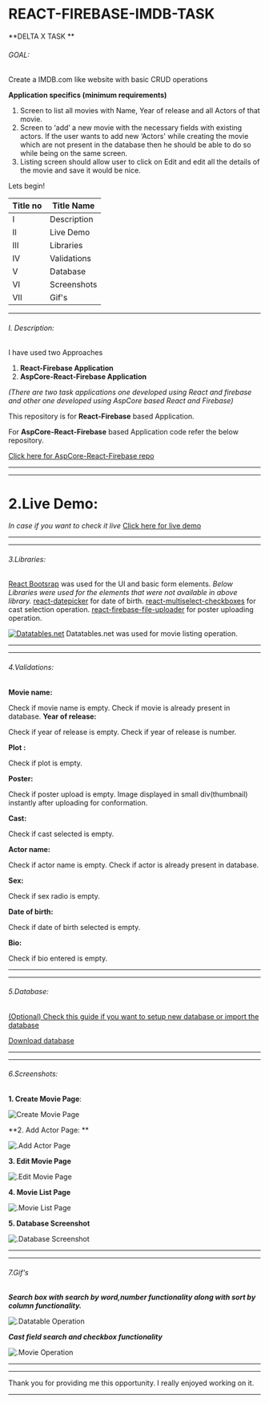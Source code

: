 # REACT-FIREBASE-IMDB-TASK

**DELTA X TASK **
###### GOAL:
 Create a IMDB.com like website with basic CRUD operations
 
**Application specifics (minimum requirements)**
1. Screen to list all movies with Name, Year of release and all Actors of that movie.
2. Screen to ‘add’ a new movie with the necessary fields with existing actors. If the user wants to add new ‘Actors' while creating the movie which are not present in the database then he should be able to do so while being on the same screen.
3. Listing screen should allow user to click on Edit and edit all the details of the movie and save it would be nice.




Lets begin!

|  Title no | Title Name   |
| ------------ | ------------ |
| I  | Description   |
|  II | Live Demo |
|  III | Libraries  |
|  IV |  Validations |
|  V |  Database |
|  VI |  Screenshots |
|  VII |  Gif's |





------------
###### I. Description:
I have used two Approaches 
1. **React-Firebase Application**
2. **AspCore-React-Firebase Application**

*(There are two task applications one developed using React and firebase and other one developed using AspCore based React and Firebase)*



This repository is for  **React-Firebase** based Application.

For **AspCore-React-Firebase** based Application code refer the below repository.

[Click here for AspCore-React-Firebase repo ](https://github.com/akshayd21/imdbaspcoretask/tree/master "Click here for demo")


------------

------------



# 2.Live Demo:
*In case if you want to check it live*
[Click here for live demo](https://codesandbox.io/s/github/akshayd21/IMDBTask "Click here for live demo")


------------

------------
###### 3.Libraries:
[React Bootsrap](https://react-bootstrap.github.io/ "React Bootsrap") was used for the UI and basic form elements.
*Below Libraries were used for the elements that were not available in above library.*
[react-datepicker](https://www.npmjs.com/package/react-datepicker "react-datepicker") for date of birth.
[react-multiselect-checkboxes](https://www.npmjs.com/package/react-multiselect-checkboxes "react-multiselect-checkboxes") for cast selection operation.
[react-firebase-file-uploader](https://www.npmjs.com/package/react-firebase-file-uploader "react-firebase-file-uploader") for poster uploading operation.

[![Datatables.net](https://avatars3.githubusercontent.com/u/278219?s=30&v=4 "Datatables.net")](https://datatables.net/ "Datatables.net") Datatables.net was used for movie listing operation.

------------

------------
###### 4.Validations:
**Movie name:**

Check if movie name is empty.
Check if movie is already present in database.
**Year of release:**

Check if year of release is empty.
Check if  year of release is number.

**Plot :**

Check if plot is empty.

**Poster:**

Check if poster upload is empty.
Image displayed in small div(thumbnail)  instantly after uploading for conformation.

**Cast:**

Check if cast selected is empty.

**Actor name:**

Check if actor name  is empty.
Check if actor is already present in database.

**Sex:**

Check if sex radio is empty.

**Date of birth:**

Check if date of birth selected is empty.

**Bio:**

Check if bio entered is empty.

------------

------------
###### 5.Database: 
[(Optional) Check this guide if you want to setup new database or import the database ](https://drive.google.com/file/d/1DT7FXYP4dUAtD0KTw5FBOJea65X1rDNO/view?usp=sharing "(Optional) Check this guide if you want to setup new database or import the existing database ")


[Download database](https://drive.google.com/file/d/1iQsyWlj79tVSvoEf0F45kId9MaZ7NaZY/view?usp=sharing "Download database")

------------

------------
###### 6.Screenshots:

**1. Create Movie Page**:

![Create Movie Page](https://i.ibb.co/Fwn6RPX/create.png)

**2. Add Actor Page: **

![.Add Actor Page ](https://i.ibb.co/xH1q1pT/actor-modal.png)

**3. Edit Movie Page**

![.Edit Movie Page ](https://i.ibb.co/CnNd8zn/edit.png)

**4. Movie List Page**

![.Movie List Page ](https://i.ibb.co/nfwbgmQ/movies-list.png)

**5. Database Screenshot**

![.Database Screenshot](https://i.ibb.co/7jBFfkw/databasescreenshot.png)

------------

------------
###### 7.Gif's


***Search box with search by word,number functionality along with sort by column functionality.***

![.Datatable Operation](https://i.ibb.co/mTxszTN/datatable-operation.gif)



***Cast field search and checkbox functionality***


![.Movie Operation](https://i.ibb.co/KsdzhVL/movie-operation.gif)



------------

------------
Thank you for providing me this opportunity. I really enjoyed working on it.

------------
























